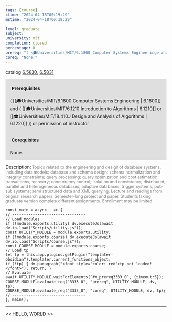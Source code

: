 ```yaml
---
tags: [course]
ctime: "2024-04-18T00:19:29"
mstime: "2024-04-18T00:19:29"

level: graduate
subject: 
university: mit
completion: closed
percentage: 0
prereq: "( <🎓Universities/MIT/6.1800 Computer Systems Engineering> and ( <🎓Universities/MIT/6.1210 Introduction to Algorithms> or <🎓Universities/MIT/18.410J Design and Analysis of Algorithms> )) or permission of instructor"
coreq: "None."
---
```


catalog [6.5830](http://student.mit.edu/catalog/m6a.html#6.5830), [6.5831](http://student.mit.edu/catalog/m6a.html#6.5831)

<span style="display: block; padding: 15px; background-color: rgb(100, 100, 100, 0.2);"><font id="m_prereq3333_0" style="display: block; font-family: Arial, sans-serif; font-weight: bold; padding: 5px">Prerequisites</font><br><span id="prereq3333_0">( [[🎓Universities/MIT/6.1800 Computer Systems Engineering | 6.1800]] and ( [[🎓Universities/MIT/6.1210 Introduction to Algorithms | 6.1210]] or [[🎓Universities/MIT/18.410J Design and Analysis of Algorithms | 6.1220]] )) or permission of instructor</span></span>
<span style="display: block; padding: 15px; background-color: rgb(100, 100, 100, 0.2);"><font id="m_coreq3333_0" style="display: block; font-family: Arial, sans-serif; font-weight: bold; padding: 5px">Corequisites</font><br><span id="coreq3333_0">None.</span></span>

<font style="">Description:</font>
<font style="color: grey; font-size: 0.8rem;">Topics related to the engineering and design of database systems, including data models; database and schema design; schema normalization and integrity constraints; query processing; query optimization and cost estimation; transactions; recovery; concurrency control; isolation and consistency; distributed, parallel and heterogeneous databases; adaptive databases; trigger systems; pub-sub systems; semi structured data and XML querying. Lecture and readings from original research papers. Semester-long project and paper. Students taking graduate version complete different assignments. Enrollment may be limited.</font>

```dataviewjs
const main = async _ => {
// --------------------------------
// Load modules
if (!module.exports.utility) dv.executeJs(await dv.io.load("Scripts/utility.js"));
const UTILITY_MODULE = module.exports.utility;
if (!module.exports.course) dv.executeJs(await dv.io.load("Scripts/course.js"));
const COURSE_MODULE = module.exports.course;
// Load tp
let tp = this.app.plugins.getPlugin("templater-obsidian").templater.current_functions_object;
if (!tp) { dv.paragraph("<font style='color: red'>tp not loaded!</font>"); return; }
// Evaluate
await UTILITY_MODULE.waitForElements(`#m_prereq3333_0`, {timeout:5});
COURSE_MODULE.evaluate_req("3333_0", "prereq", UTILITY_MODULE, dv, tp);
COURSE_MODULE.evaluate_req("3333_0", "coreq", UTILITY_MODULE, dv, tp);
// --------------------------------
}; main();
```

---

<< HELLO, WORLD >>
